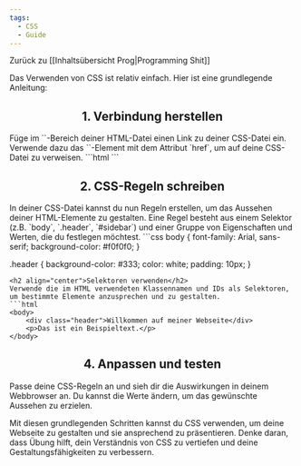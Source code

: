 ```yaml
---
tags:
  - CSS
  - Guide
---
```

Zurück zu [[Inhaltsübersicht Prog|Programming Shit]]

Das Verwenden von CSS ist relativ einfach. Hier ist eine grundlegende Anleitung:

<h2 align="center"> 1. Verbindung herstellen </h2>
Füge im `<head>`-Bereich deiner HTML-Datei einen Link zu deiner CSS-Datei ein. Verwende dazu das `<link>`-Element mit dem Attribut `href`, um auf deine CSS-Datei zu verweisen.
```html
<head>
	<link rel="stylesheet" href="dein-styles.css">
</head>
```
<h2 align="center"> 2. CSS-Regeln schreiben </h2>
In deiner CSS-Datei kannst du nun Regeln erstellen, um das Aussehen deiner HTML-Elemente zu gestalten. Eine Regel besteht aus einem Selektor (z.B. `body`, `.header`, `#sidebar`) und einer Gruppe von Eigenschaften und Werten, die du festlegen möchtest.
```css 
body {
    font-family: Arial, sans-serif;
    background-color: #f0f0f0;
}

.header {
    background-color: #333;
    color: white;
    padding: 10px;
}
```
<h2 align="center">Selektoren verwenden</h2>
Verwende die im HTML verwendeten Klassennamen und IDs als Selektoren, um bestimmte Elemente anzusprechen und zu gestalten.
```html
<body>
    <div class="header">Willkommen auf meiner Webseite</div>
    <p>Das ist ein Beispieltext.</p>
</body>
```
<h2 align="center">4. Anpassen und testen</h2>
Passe deine CSS-Regeln an und sieh dir die Auswirkungen in deinem Webbrowser an. Du kannst die Werte ändern, um das gewünschte Aussehen zu erzielen.

Mit diesen grundlegenden Schritten kannst du CSS verwenden, um deine Webseite zu gestalten und sie ansprechend zu präsentieren. Denke daran, dass Übung hilft, dein Verständnis von CSS zu vertiefen und deine Gestaltungsfähigkeiten zu verbessern.